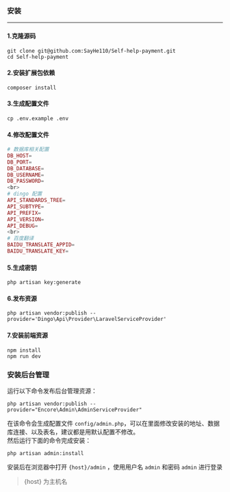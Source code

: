 ### 安装

---

#### 1.克隆源码
```shell
git clone git@github.com:SayHe110/Self-help-payment.git
cd Self-help-payment 
```

#### 2.安装扩展包依赖
```shell
composer install
```

#### 3.生成配置文件
```shell
cp .env.example .env
```

#### 4.修改配置文件
```php
# 数据库相关配置
DB_HOST=
DB_PORT=
DB_DATABASE=
DB_USERNAME=
DB_PASSWORD=
<br>
# dingo 配置
API_STANDARDS_TREE=
API_SUBTYPE=
API_PREFIX=
API_VERSION=
API_DEBUG=
<br>
# 百度翻译
BAIDU_TRANSLATE_APPID=
BAIDU_TRANSLATE_KEY=
```

#### 5.生成密钥
```shell
php artisan key:generate
```

#### 6.发布资源
```shell
php artisan vendor:publish --provider='Dingo\Api\Provider\LaravelServiceProvider'
```

#### 7.安装前端资源
```shell
npm install
npm run dev
```

### 安装后台管理
运行以下命令发布后台管理资源：
```shell
php artisan vendor:publish --provider="Encore\Admin\AdminServiceProvider"
```
在该命令会生成配置文件 `config/admin.php`，可以在里面修改安装的地址、数据库连接、以及表名，建议都是用默认配置不修改。
<br>
然后运行下面的命令完成安装：
```
php artisan admin:install
```

安装后在浏览器中打开 `{host}/admin` ，使用用户名 `admin` 和密码 `admin` 进行登录
> {host} 为主机名